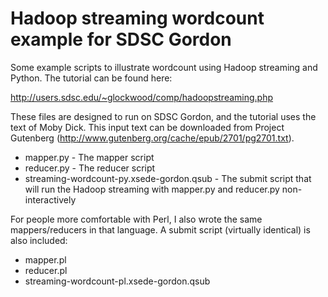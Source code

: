 Hadoop streaming wordcount example for SDSC Gordon
==================================================
Some example scripts to illustrate wordcount using Hadoop streaming and Python.  The tutorial can be found here:

http://users.sdsc.edu/~glockwood/comp/hadoopstreaming.php

These files are designed to run on SDSC Gordon, and the tutorial uses the text of Moby Dick.  This input text can be downloaded from Project Gutenberg (http://www.gutenberg.org/cache/epub/2701/pg2701.txt).

* mapper.py - The mapper script
* reducer.py - The reducer script
* streaming-wordcount-py.xsede-gordon.qsub - The submit script that will run the Hadoop streaming with mapper.py and reducer.py non-interactively

For people more comfortable with Perl, I also wrote the same mappers/reducers in that language.  A submit script (virtually identical) is also included:
* mapper.pl
* reducer.pl
* streaming-wordcount-pl.xsede-gordon.qsub


